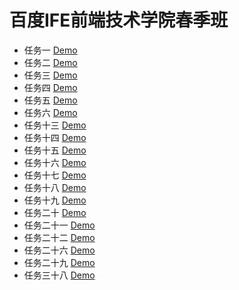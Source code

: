 # 百度IFE前端技术学院春季班

* 任务一 [Demo](http://adspoing.github.io/baiduIfe/task_01.html)
* 任务二 [Demo](http://adspoing.github.io/baiduIfe/task_02/task_02.html)
* 任务三 [Demo](http://adspoing.github.io/baiduIfe/task_03.html)
* 任务四 [Demo](http://adspoing.github.io/baiduIfe/task_04/task_04.html)
* 任务五 [Demo](http://adspoing.github.io/baiduIfe/task_05/task_05.html)
* 任务六 [Demo](http://adspoing.github.io/baiduIfe/task_06/task_06.html)
* 任务十三 [Demo](http://adspoing.github.io/baiduIfe/task_13/task_13.html)
* 任务十四 [Demo](http://adspoing.github.io/baiduIfe/task_14/task_14.html)
* 任务十五 [Demo](http://adspoing.github.io/baiduIfe/task_15/task_15.html)
* 任务十六 [Demo](http://adspoing.github.io/baiduIfe/task_16/task_16.html)
* 任务十七 [Demo](http://adspoing.github.io/baiduIfe/task_17/task_17.html)
* 任务十八 [Demo](http://adspoing.github.io/baiduIfe/task_18/task_18.html)
* 任务十九 [Demo](http://adspoing.github.io/baiduIfe/task_19/task_19.html)
* 任务二十 [Demo](http://adspoing.github.io/baiduIfe/task_20/task_20.html)
* 任务二十一 [Demo](http://adspoing.github.io/baiduIfe/task_21/task_21.html)
* 任务二十二 [Demo](http://adspoing.github.io/baiduIfe/task_22/task_22.html)
* 任务二十六 [Demo](http://adspoing.github.io/baiduIfe/task_26/task_26.html)
* 任务二十九 [Demo](http://adspoing.github.io/baiduIfe/task_29/task_29.html)
* 任务三十八 [Demo](http://adspoing.github.io/baiduIfe/task_38/table.html)

